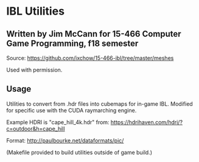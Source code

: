 # IBL Utilities

## Written by Jim McCann for 15-466 Computer Game Programming, f18 semester

Source: https://github.com/ixchow/15-466-ibl/tree/master/meshes

Used with permission.

## Usage

Utilities to convert from .hdr files into cubemaps for in-game IBL.  Modified for specific use with the CUDA raymarching engine.

Example HDRI is "cape_hill_4k.hdr" from:
https://hdrihaven.com/hdri/?c=outdoor&h=cape_hill

Format:
http://paulbourke.net/dataformats/pic/

(Makefile provided to build utilities outside of game build.)
